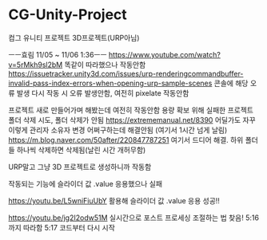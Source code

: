 # CG-Unity-Project
컴그 유니티 프로젝트
3D프로젝트(URP아님)

ㅡㅡ효림 11/05 ~ 11/06 1:36ㅡㅡ
https://www.youtube.com/watch?v=5rMkh9sl2bM
똑같이 따라했으나 작동안함
https://issuetracker.unity3d.com/issues/urp-renderingcommandbuffer-invalid-pass-index-errors-when-opening-urp-sample-scenes
콘솔에 해당 오류 발생
다시 작동 시 오류 발생안함, 여전히 pixelate 작동안함

프로젝트 새로 만들어가며 해봤는데 여전히 작동안함
용량 확보 위해 실패한 프로젝트 폴더 삭제 시도, 폴더 삭제가 안됨
https://extrememanual.net/8390
어딜가도 자꾸 이렇게 관리자 소유자 변경 어쩌구하는데 해결안됨
(여기서 1시간 넘게 날림)
https://m.blog.naver.com/50after/220847787251
여기서 드디어 해결.
하위 폴더들 하나씩 삭제하면 삭제됨(날린 시간 개허무함)

URP말고 그냥 3D 프로젝트로 생성하니까 작동함

작동되는 기능에 슬라이더 값 .value 응용했으나 실패

https://youtu.be/L5wniFiuUbY
활용해 슬라이더 값 .value 응용 성공!!

https://youtu.be/jg2I2odw51M
실시간으로 포스트 프로세싱 조절하는 법 찾음!
5:16까지 따라함
5:17 코드부터 다시 시작
